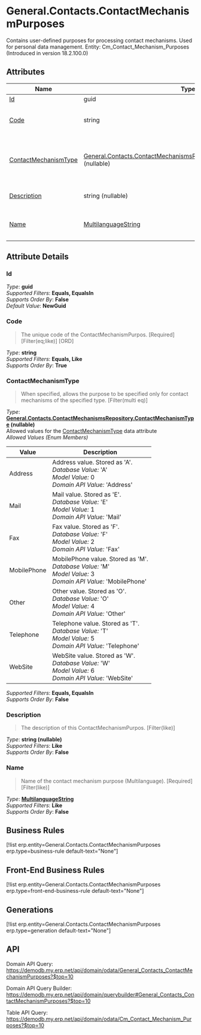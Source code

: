 # General.Contacts.ContactMechanismPurposes

Contains user-defined purposes for processing contact mechanisms. Used for personal data management. Entity: Cm_Contact_Mechanism_Purposes (Introduced in version 18.2.100.0)

## Attributes

| Name | Type | Description |
| ---- | ---- | --- |
| [Id](General.Contacts.ContactMechanismPurposes.md#Id) | guid |  
| [Code](General.Contacts.ContactMechanismPurposes.md#Code) | string | The unique code of the ContactMechanismPurpos. [Required] [Filter(eq;like)] [ORD] 
| [ContactMechanismType](General.Contacts.ContactMechanismPurposes.md#ContactMechanismType) | [General.Contacts.ContactMechanismsRepository.ContactMechanismType](General.Contacts.ContactMechanismPurposes.md#ContactMechanismType) (nullable) | When specified, allows the purpose to be specified only for contact mechanisms of the specified type. [Filter(multi eq)] 
| [Description](General.Contacts.ContactMechanismPurposes.md#Description) | string (nullable) | The description of this ContactMechanismPurpos. [Filter(like)] 
| [Name](General.Contacts.ContactMechanismPurposes.md#Name) | [MultilanguageString](../data-types/MultilanguageString.md) | Name of the contact mechanism purpose (Multilanguage). [Required] [Filter(like)] 


## Attribute Details

### Id

_Type_: **guid**  
_Supported Filters_: **Equals, EqualsIn**  
_Supports Order By_: **False**  
_Default Value_: **NewGuid**  

### Code

> The unique code of the ContactMechanismPurpos. [Required] [Filter(eq;like)] [ORD]

_Type_: **string**  
_Supported Filters_: **Equals, Like**  
_Supports Order By_: **True**  

### ContactMechanismType

> When specified, allows the purpose to be specified only for contact mechanisms of the specified type. [Filter(multi eq)]

_Type_: **[General.Contacts.ContactMechanismsRepository.ContactMechanismType](General.Contacts.ContactMechanismPurposes.md#ContactMechanismType) (nullable)**  
Allowed values for the [ContactMechanismType](General.Contacts.ContactMechanisms.md#ContactMechanismType) data attribute  
_Allowed Values (Enum Members)_  

| Value | Description |
| ---- | --- |
| Address | Address value. Stored as 'A'. <br /> _Database Value:_ 'A' <br /> _Model Value:_ 0 <br /> _Domain API Value:_ 'Address' |
| Mail | Mail value. Stored as 'E'. <br /> _Database Value:_ 'E' <br /> _Model Value:_ 1 <br /> _Domain API Value:_ 'Mail' |
| Fax | Fax value. Stored as 'F'. <br /> _Database Value:_ 'F' <br /> _Model Value:_ 2 <br /> _Domain API Value:_ 'Fax' |
| MobilePhone | MobilePhone value. Stored as 'M'. <br /> _Database Value:_ 'M' <br /> _Model Value:_ 3 <br /> _Domain API Value:_ 'MobilePhone' |
| Other | Other value. Stored as 'O'. <br /> _Database Value:_ 'O' <br /> _Model Value:_ 4 <br /> _Domain API Value:_ 'Other' |
| Telephone | Telephone value. Stored as 'T'. <br /> _Database Value:_ 'T' <br /> _Model Value:_ 5 <br /> _Domain API Value:_ 'Telephone' |
| WebSite | WebSite value. Stored as 'W'. <br /> _Database Value:_ 'W' <br /> _Model Value:_ 6 <br /> _Domain API Value:_ 'WebSite' |

_Supported Filters_: **Equals, EqualsIn**  
_Supports Order By_: **False**  

### Description

> The description of this ContactMechanismPurpos. [Filter(like)]

_Type_: **string (nullable)**  
_Supported Filters_: **Like**  
_Supports Order By_: **False**  

### Name

> Name of the contact mechanism purpose (Multilanguage). [Required] [Filter(like)]

_Type_: **[MultilanguageString](../data-types/MultilanguageString.md)**  
_Supported Filters_: **Like**  
_Supports Order By_: **False**  



## Business Rules

[!list erp.entity=General.Contacts.ContactMechanismPurposes erp.type=business-rule default-text="None"]

## Front-End Business Rules

[!list erp.entity=General.Contacts.ContactMechanismPurposes erp.type=front-end-business-rule default-text="None"]

## Generations

[!list erp.entity=General.Contacts.ContactMechanismPurposes erp.type=generation default-text="None"]

## API

Domain API Query:
<https://demodb.my.erp.net/api/domain/odata/General_Contacts_ContactMechanismPurposes?$top=10>

Domain API Query Builder:
<https://demodb.my.erp.net/api/domain/querybuilder#General_Contacts_ContactMechanismPurposes?$top=10>

Table API Query:
<https://demodb.my.erp.net/api/domain/odata/Cm_Contact_Mechanism_Purposes?$top=10>

